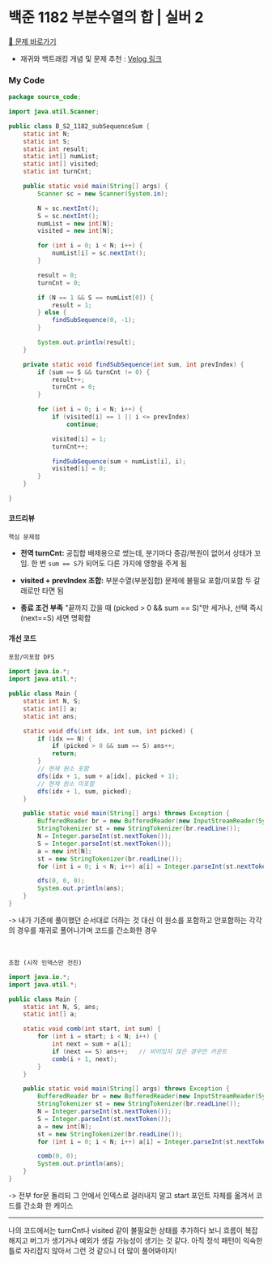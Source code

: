 # 백준 1182 부분수열의 합 | 실버 2
[🏁 문제 바로가기](https://www.acmicpc.net/problem/1182)

-  재귀와 백트래킹 개념 및 문제 추천 : [Velog 링크](https://velog.io/@bluemango0312/%EC%9E%AC%EA%B7%80%EC%99%80-%EB%B0%B1%ED%8A%B8%EB%9E%98%ED%82%B9)

### My Code
```java
package source_code;

import java.util.Scanner;

public class B_S2_1182_subSequenceSum {
	static int N;
	static int S;
	static int result;
	static int[] numList;
	static int[] visited;
	static int turnCnt;

	public static void main(String[] args) {
		Scanner sc = new Scanner(System.in);

		N = sc.nextInt();
		S = sc.nextInt();
		numList = new int[N];
		visited = new int[N];

		for (int i = 0; i < N; i++) {
			numList[i] = sc.nextInt();
		}

		result = 0;
		turnCnt = 0;

		if (N == 1 && S == numList[0]) {
			result = 1;
		} else {
			findSubSequence(0, -1);
		}

		System.out.println(result);
	}

	private static void findSubSequence(int sum, int prevIndex) {
		if (sum == S && turnCnt != 0) {
			result++;
			turnCnt = 0;
		}

		for (int i = 0; i < N; i++) {
			if (visited[i] == 1 || i <= prevIndex)
				continue;

			visited[i] = 1;
			turnCnt++;

			findSubSequence(sum + numList[i], i);
			visited[i] = 0;
		}
	}

}
```

#### 코드리뷰
`핵심 문제점`
- **전역 turnCnt:**
공집합 배제용으로 썼는데, 분기마다 증감/복원이 없어서 상태가 꼬임. 
한 번 `sum == S`가 되어도 다른 가지에 영향을 주게 됨

- **visited + prevIndex 조합:**
부분수열(부분집합) 문제에 불필요
포함/미포함 두 갈래로만 타면 됨

- **종료 조건 부족**
"끝까지 갔을 때 (picked > 0 && sum == S)"만 세거나, 선택 즉시(next==S) 세면 명확함

#### 개선 코드
`포함/미포함 DFS`
```java
import java.io.*;
import java.util.*;

public class Main {
    static int N, S;
    static int[] a;
    static int ans;

    static void dfs(int idx, int sum, int picked) {
        if (idx == N) {
            if (picked > 0 && sum == S) ans++;
            return;
        }
        // 현재 원소 포함
        dfs(idx + 1, sum + a[idx], picked + 1);
        // 현재 원소 미포함
        dfs(idx + 1, sum, picked);
    }

    public static void main(String[] args) throws Exception {
        BufferedReader br = new BufferedReader(new InputStreamReader(System.in));
        StringTokenizer st = new StringTokenizer(br.readLine());
        N = Integer.parseInt(st.nextToken());
        S = Integer.parseInt(st.nextToken());
        a = new int[N];
        st = new StringTokenizer(br.readLine());
        for (int i = 0; i < N; i++) a[i] = Integer.parseInt(st.nextToken());

        dfs(0, 0, 0);
        System.out.println(ans);
    }
}

```

-> 내가 기존에 풀이했던 순서대로 더하는 것 대신 이 원소를 포함하고 안포함하는 각각의 경우를 재귀로 풀어나가며 코드를 간소화한 경우

</br>

`조합 (시작 인덱스만 전진)`
```java
import java.io.*;
import java.util.*;

public class Main {
    static int N, S, ans;
    static int[] a;

    static void comb(int start, int sum) {
        for (int i = start; i < N; i++) {
            int next = sum + a[i];
            if (next == S) ans++;   // 비어있지 않은 경우만 카운트
            comb(i + 1, next);
        }
    }

    public static void main(String[] args) throws Exception {
        BufferedReader br = new BufferedReader(new InputStreamReader(System.in));
        StringTokenizer st = new StringTokenizer(br.readLine());
        N = Integer.parseInt(st.nextToken());
        S = Integer.parseInt(st.nextToken());
        a = new int[N];
        st = new StringTokenizer(br.readLine());
        for (int i = 0; i < N; i++) a[i] = Integer.parseInt(st.nextToken());

        comb(0, 0);
        System.out.println(ans);
    }
}
```

-> 전부 for문 돌리되 그 안에서 인덱스로 걸러내지 말고 start 포인트 자체를 옮겨서 코드를 간소화 한 케이스

---

나의 코드에서는 turnCnt나 visited 같이 불필요한 상태를 추가하다 보니 흐름이 복잡해지고 버그가 생기거나 예외가 생길 가능성이 생기는 것 같다.
아직 정석 패턴이 익숙한 틀로 자리잡지 않아서 그런 것 같으니 더 많이 풀어봐야지!
